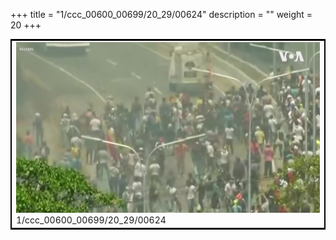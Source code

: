 +++
title = "1/ccc_00600_00699/20_29/00624"
description = ""
weight = 20
+++

<table style="border:2px solid black;max-width:800px;max-height:800px;" 
><tr><td>
<img class="center-fit-jpg"
src="/jpg_/aaa_20190430_NxaOmWaI8sI_00623.jpg">
1/ccc_00600_00699/20_29/00624
</img></td></tr></table>
